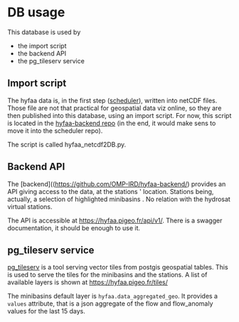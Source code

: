 # DB usage

This database is used by
* the import script
* the backend API
* the pg_tileserv service

## Import script
The hyfaa data is, in the first step ([scheduler](https://github.com/OMP-IRD/hyfaa-scheduler)), written into netCDF files.
Those file are not that practical for geospatial data viz online, so they are
then published into this database, using an import script. For now, this
script is located in the [hyfaa-backend repo](https://github.com/OMP-IRD/hyfaa-backend/tree/main/src/scripts) (in the end, it would make sens
to move it into the scheduler repo).

The script is called hyfaa_netcdf2DB.py.

## Backend API
The [backend]((https://github.com/OMP-IRD/hyfaa-backend/) provides an API giving access to the data, at the stations
' location. Stations being, actually, a selection of highlighted minibasins
. No relation with the hydrosat virtual stations.

The API is accessible at https://hyfaa.pigeo.fr/api/v1/. There is a swagger
 documentation, it should be enough to use it.
 
## pg_tileserv service
[pg_tileserv](https://github.com/CrunchyData/pg_tileserv/) is a tool serving
 vector tiles from postgis geospatial tables. This is used to serve the tiles
for the minibasins and the stations. A list of available layers is shown at 
https://hyfaa.pigeo.fr/tiles/
  
The minibasins default layer is `hyfaa.data_aggregated_geo`. It provides a
 `values` attribute, that is a json aggregate of the flow and flow_anomaly
  values for the last 15 days.

 